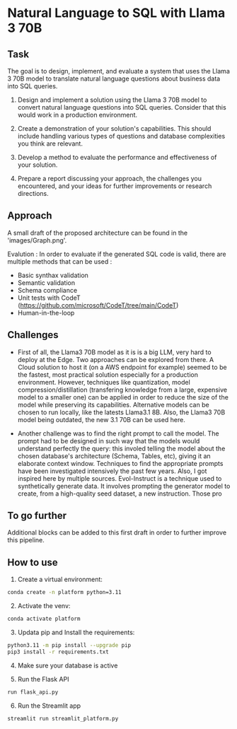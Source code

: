 # Natural Language to SQL with Llama 3 70B

## Task

The goal is to design, implement, and evaluate a system that uses the Llama 3 70B model to translate natural language questions about business data into SQL queries.

1. Design and implement a solution using the Llama 3 70B model to convert natural language questions into SQL queries. Consider that this would work in a production environment.

2. Create a demonstration of your solution's capabilities. This should include handling various types of questions and database complexities you think are relevant.

3. Develop a method to evaluate the performance and effectiveness of your solution.

4. Prepare a report discussing your approach, the challenges you encountered, and your ideas
for further improvements or research directions.


## Approach

A small draft of the proposed architecture can be found in the 'images/Graph.png'.

Evalution : 
In order to evaluate if the generated SQL code is valid, there are multiple methods that can be used :
- Basic synthax validation
- Semantic validation
- Schema compliance
- Unit tests with CodeT (https://github.com/microsoft/CodeT/tree/main/CodeT)
- Human-in-the-loop

## Challenges 

- First of all, the Llama3 70B model as it is is a big LLM, very hard to deploy at the Edge. 
Two approaches can be explored from there.
A Cloud solution to host it (on a AWS endpoint for example) seemed to be the fastest, most practical solution especially for a production environment.
However, techniques like quantization, model compression/distillation (transfering knowledge from a large, expensive model to a smaller one) can be applied in order to reduce the size of the model while preserving its capabilities. 
Alternative models can be chosen to run locally, like the latests Llama3.1 8B.
Also, the Llama3 70B model being outdated, the new 3.1 70B can be used here.

- Another challenge was to find the right prompt to call the model. The prompt had to be designed in such way that the models would understand perfectly the query: this involed telling the model about the chosen database's architecture (Schema, Tables, etc), giving it an elaborate context window. Techniques to find the appropriate prompts have been investigated intensively the past few years. Also, I got inspired here by multiple sources.
Evol-Instruct is a technique used to synthetically generate data. It involves prompting the generator model to create, from a high-quality seed dataset, a new instruction. Those pro

## To go further

Additional blocks can be added to this first draft in order to further improve this pipeline. 


## How to use

1. Create a virtual environment:

```sh
conda create -n platform python=3.11
```

2. Activate the venv:

```sh
conda activate platform
```

3. Updata pip and Install the requirements: 

```sh
python3.11 -m pip install --upgrade pip
pip3 install -r requirements.txt
```

4. Make sure your database is active

5. Run the Flask API
```sh
run flask_api.py
```

6. Run the Streamlit app
```sh
streamlit run streamlit_platform.py
```

